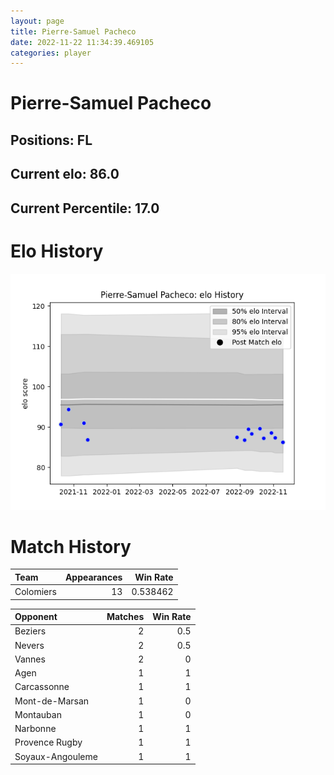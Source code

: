 ```yaml
---  
layout: page  
title: Pierre-Samuel Pacheco  
date: 2022-11-22 11:34:39.469105  
categories: player  
---
```

# Pierre-Samuel Pacheco

## Positions: FL

## Current elo: 86.0

## Current Percentile: 17.0

# Elo History


![elo history](history_Pierre-SamuelPacheco.png)
# Match History


| Team      |   Appearances |   Win Rate |
|:----------|--------------:|-----------:|
| Colomiers |            13 |   0.538462 |

| Opponent         |   Matches |   Win Rate |
|:-----------------|----------:|-----------:|
| Beziers          |         2 |        0.5 |
| Nevers           |         2 |        0.5 |
| Vannes           |         2 |        0   |
| Agen             |         1 |        1   |
| Carcassonne      |         1 |        1   |
| Mont-de-Marsan   |         1 |        0   |
| Montauban        |         1 |        0   |
| Narbonne         |         1 |        1   |
| Provence Rugby   |         1 |        1   |
| Soyaux-Angouleme |         1 |        1   |